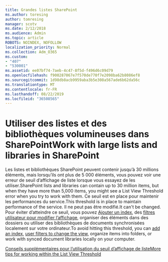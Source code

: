 ```yaml
---
title: Grandes listes SharePoint
ms.author: toresing
author: tomresing
manager: scotv
ms.date: 2/12/2018
ms.audience: Admin
ms.topic: article
ROBOTS: NOINDEX, NOFOLLOW
localization_priority: Normal
ms.collection: Adm_O365
ms.custom:
- "407"
- "530001"
ms.assetid: ee07bf74-7aeb-4c47-8f5d-f496d6c09d79
ms.openlocfilehash: f900287067e7f570de770f7e2098ba62b8086ef8
ms.sourcegitcommit: 1d98db8acb9959aba3b5e308a567ade6b62da56c
ms.translationtype: MT
ms.contentlocale: fr-FR
ms.lasthandoff: 08/22/2019
ms.locfileid: "36508565"
---
```

# <a name="work-with-large-lists-and-libraries-in-sharepoint"></a><span data-ttu-id="fa8ff-102">Utiliser des listes et des bibliothèques volumineuses dans SharePoint</span><span class="sxs-lookup"><span data-stu-id="fa8ff-102">Work with large lists and libraries in SharePoint</span></span>

<span data-ttu-id="fa8ff-103">Les listes et bibliothèques SharePoint peuvent contenir jusqu’à 30 millions éléments, mais lorsqu’ils ont plus de 5 000 éléments, vous pouvez voir une erreur de seuil d’affichage de liste lorsque vous essayez de les utiliser.</span><span class="sxs-lookup"><span data-stu-id="fa8ff-103">SharePoint lists and libraries can contain up to 30 million items, but when they have more than 5,000 items, you might see a List View Threshold error when you try to work with them.</span></span> <span data-ttu-id="fa8ff-104">Ce seuil est en place pour maintenir les performances du service.</span><span class="sxs-lookup"><span data-stu-id="fa8ff-104">This threshold is in place to maintain performance of the service.</span></span> <span data-ttu-id="fa8ff-105">Il ne peut pas être modifié.</span><span class="sxs-lookup"><span data-stu-id="fa8ff-105">It can't be changed.</span></span> <span data-ttu-id="fa8ff-106">Pour éviter d’atteindre ce seuil, vous pouvez [Ajouter un index](https://go.microsoft.com/fwlink/?linkid=867784), des [filtres utilisateur pour modifier l’affichage](https://go.microsoft.com/fwlink/?linkid=867786), organiser des éléments dans des dossiers ou utiliser des bibliothèques de documents synchronisées localement sur votre ordinateur.</span><span class="sxs-lookup"><span data-stu-id="fa8ff-106">To avoid hitting this threshold, you can [add an index](https://go.microsoft.com/fwlink/?linkid=867784), [user filters to change the view](https://go.microsoft.com/fwlink/?linkid=867786), organize items into folders, or work with synced document libraries locally on your computer.</span></span>
  
[<span data-ttu-id="fa8ff-107">Conseils supplémentaires pour l’utilisation du seuil d’affichage de liste</span><span class="sxs-lookup"><span data-stu-id="fa8ff-107">More tips for working within the List View Threshold</span></span>](https://go.microsoft.com/fwlink/?linkid=867787)
  